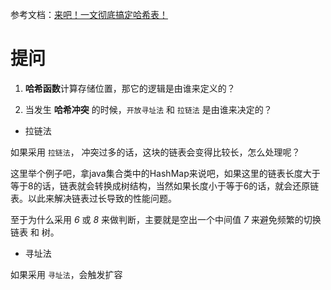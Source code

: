 参考文档：[来吧！一文彻底搞定哈希表！](https://zhuanlan.zhihu.com/p/95156642)

# 提问
1. **哈希函数**计算存储位置，那它的逻辑是由谁来定义的？

2. 当发生 **哈希冲突** 的时候，`开放寻址法` 和 `拉链法` 是由谁来决定的？

- 拉链法

如果采用 `拉链法`， 冲突过多的话，这块的链表会变得比较长，怎么处理呢？

这里举个例子吧，拿java集合类中的HashMap来说吧，如果这里的链表长度大于等于8的话，链表就会转换成树结构，当然如果长度小于等于6的话，就会还原链表。以此来解决链表过长导致的性能问题。

至于为什么采用 *6* 或 *8* 来做判断，主要就是空出一个中间值 *7* 来避免频繁的切换 链表 和 树。

- 寻址法

如果采用 `寻址法`，会触发扩容

